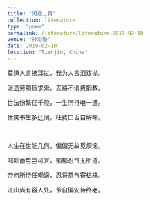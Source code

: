 ```yaml
---
title: "闲题二首"
collection: literature
type: "poem"
permalink: /literature/literature-2019-02-10
venue: "孙沁璇"
date: 2019-02-10
location: "Tianjin, China"
---
```


莫道人言拂耳过，我为人言泪双抛。

漫途劳顿皆求索，去路不消费指教。

世法纷繁任千般，一生所行唯一遭。

休笑书生多迂阔，枉费口舌自解嘲。

<br>

人生在世能几何，偏偏无故觅烦恼。

咄咄蓄势岂可言，郁郁忍气无所道。

奈何所恃任嘲谤，忍将意气寄枯槁。

江山尚有容人处，爷自偏安待终老。

